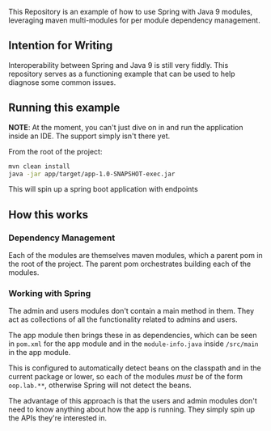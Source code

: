 This Repository is an example of how to use Spring with Java 9 modules, leveraging maven multi-modules for per module
dependency management.

## Intention for Writing

Interoperability between Spring and Java 9 is still very fiddly. This repository serves as a functioning example
that can be used to help diagnose some common issues.

## Running this example

**NOTE**: At the moment, you can't just dive on in and run the application inside an IDE. The support simply isn't there
yet.

From the root of the project:

```bash
mvn clean install
java -jar app/target/app-1.0-SNAPSHOT-exec.jar
```

This will spin up a spring boot application with endpoints

## How this works

### Dependency Management

Each of the modules are themselves maven modules, which a parent pom in the root of the project. The parent pom
orchestrates building each of the modules.

### Working with Spring

The admin and users modules don't contain a main method in them. They act as collections of all the functionality related
to admins and users.

The app module then brings these in as dependencies, which can be seen in `pom.xml` for the app module and in the `module-info.java`
inside `/src/main` in the app module.

This is configured to automatically detect beans on the classpath and in the current package or lower, so each of the modules
*must* be of the form `oop.lab.**`, otherwise Spring will not detect the beans.

The advantage of this approach is that the users and admin modules don't need to know anything about how the app is running.
They simply spin up the APIs they're interested in.